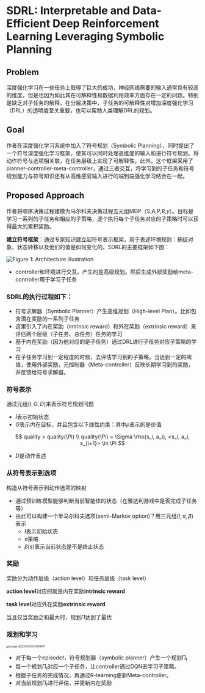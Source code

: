 # SDRL: Interpretable and Data-Efficient Deep Reinforcement Learning Leveraging Symbolic Planning

## Problem

深度强化学习在一些任务上取得了巨大的成功，神经网络需要的输入通常具有较高的维度，但是也因为如此其在可解释性和数据利用效率方面存在一定的问题。特别是缺乏对子任务的解释，在分层决策中，子任务的可解释性对增加深度强化学习（DRL）的透明度至关重要，也可以帮助人类理解DRL的规划。



## Goal

作者在深度强化学习系统中加入了符号规划（Symbolic Planning），同时提出了一个符号深度强化学习框架，使其可以同时处理高维度的输入和进行符号规划。将动作符号与选项相关联，在任务层级上实现了可解释性。此外，这个框架采用了planner-controller-meta-controller，通过三者交互，将学习到的子任务和符号规划能力与符号知识还有从高维感官输入进行的端到端强化学习结合在一起。

## Proposed Approach

作者将顺序决策过程建模为马尔科夫决策过程五元组MDP（S,A,P,R,$\gamma$）。目标是学习一系列的子任务和相应的子策略，逐个执行每个子任务对应的子策略时可以获得最大的累积奖励。

**建立符号框架**：通过专家知识建立起符号表示框架，用于表述环境规则：捕捉对象、状态转移以及他们的值是如何变化的。SDRL的主要框架如下图：

![Figure 1: Architecture illustration](https://pdf.cdn.readpaper.com/parsed/fetch_target/3543084130dfef8b4227ca9c869b8884_3_Figure_1_785371879.png)

- controller和环境进行交互，产生的是高级规划。然后生成外部奖励给meta-controller用于学习子任务

### SDRL的执行过程如下：

- 符号求解器（Symbolic Planner）产生高维规划（High-level Plan）。比如包含潜在奖励的一系列子任务
- 这里引入了内在奖励（intrinsic reward）和外在奖励（extrinsic reward）来评估两个层级（子任务、总任务）任务的学习
- 基于内在奖励（因为他对应的是子任务）通过DRL进行子任务对应子策略的学习
- 在子任务学习到一定程度的时候，去评估学习到的子策略。当达到一定的阈值，使用外部奖励，元控制器（Meta-controller）反映长期学习到的奖励，并反馈给符号求解器。

### 符号表示

通过元组$(I, G, D)$来表示符号规划问题

- $I$表示初始状态
- $G$表示内在目标，并且包含以下线性约束：其中$\rho$表示的是价值

$$
quality > quality(\Pi) \\
quality(\Pi) = \Sigma \rho(s_i, a_i), <s_i, a_i, s_{i+1}> \in \Pi
$$

- $D$是动作表述

### 从符号表示到选项

构造从符号表示到动作选项的映射

- 通过预训练模型能够判断当前智能体的状态（在雅达利游戏中是否完成子任务等）
- 由此可以构建一个半马尔科夫选项(semi-Markov option)？用三元组$(I, \pi, \beta)$表示
  - $I$表示初始状态
  - $\pi$策略 
  - $\beta(s)$表示当前状态是不是终止状态

### 奖励

奖励分为动作层级（action level）和任务层级（task level）

**action level**对应的就是内在奖励**intrinsic reward**

**task level**对应外在奖励**extrinsic reward**

当且仅当奖励之和最大时，规划$\Pi$达到了最优

### 规划和学习

<img src="C:\Users\Adrin\AppData\Roaming\Typora\typora-user-images\image-20230301203009917.png" alt="image-20230301203009917" style="zoom:50%;" />

- 对于每一个episode$t$，符号规划器（symbolic planner）产生一个规划$\Pi_t$
- 每一个规划$\Pi_t$对应一个子任务，让controller通过DQN去学习子策略。
- 根据子任务的完成情况，再通过R-learning更新Meta-controller。
- 对当前规划$\Pi_t$进行评估，并更新内在奖励
